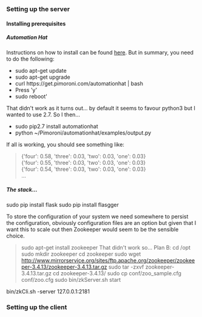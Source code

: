 
<h3>Setting up the server</h3>
<h4>Installing prerequisites</h4>

<h5>Automation Hat</h5>
Instructions on how to install can be found <a href="https://learn.pimoroni.com/tutorial/sandyj/getting-started-with-automation-hat-and-phat">here</a>.
But in summary, you need to do the following:
<ul>
<li>sudo apt-get update</li>
<li>sudo apt-get upgrade</li>
<li>curl https://get.pimoroni.com/automationhat | bash</li>
<li>Press 'y'</li>
<li>sudo reboot'</li>
</ul>
<p>That didn't work as it turns out... by default it seems to favour python3 but I wanted to use 2.7. So  I then...</p>
<ul>
<li>sudo pip2.7 install automationhat</li>
<li>python ~/Pimoroni/automationhat/examples/output.py</li>
</ul>
If all is working, you should see something like:

>{'four': 0.58, 'three': 0.03, 'two': 0.03, 'one': 0.03}<br>
>{'four': 0.55, 'three': 0.03, 'two': 0.03, 'one': 0.03}<br>
>{'four': 0.54, 'three': 0.03, 'two': 0.03, 'one': 0.03}<br>
>...
<h5>The stack...</h5>
sudo pip install flask
sudo pip install flasgger

To store the configuration of your system we need somewhere to persist the configuration, obviously configuration files are an option but given that I want this to scale out then Zookeeper would seem to be the sensible choice.


>sudo apt-get install zookeeper
That didn't work so... Plan B:
cd /opt
sudo mkdir zookeeper
cd zookeeper
sudo wget http://www.mirrorservice.org/sites/ftp.apache.org/zookeeper/zookeeper-3.4.13/zookeeper-3.4.13.tar.gz
sudo tar -zxvf zookeeper-3.4.13.tar.gz
cd zookeeper-3.4.13/
sudo cp conf/zoo_sample.cfg conf/zoo.cfg
sudo bin/zkServer.sh start

bin/zkCli.sh -server 127.0.0.1:2181

<h3>Setting up the client</h3>